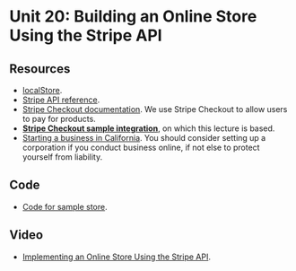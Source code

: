 # Unit 20: Building an Online Store Using the Stripe API

## Resources

* [localStore](https://developer.mozilla.org/en-US/docs/Web/API/Window/localStorage). 
* [Stripe API reference](https://stripe.com/docs/api).
* [Stripe Checkout documentation](https://stripe.com/docs/payments/checkout). We use Stripe Checkout to allow users to pay for products. 
* **[Stripe Checkout sample integration](https://stripe.com/docs/checkout/integration-builder)**, on which this lecture is based. 
* [Starting a business in California](https://www.sos.ca.gov/business-programs/business-entities/starting-business).  You should consider setting up a corporation if you conduct business online, if not else to protect yourself from liability. 

## Code 

* [Code for sample store](https://github.com/learn-py4web/vue_shop).

## Video

* [Implementing an Online Store Using the Stripe API](https://drive.google.com/file/d/1czs_hiKSRF8ILk4x2ymOGcw1KN7QG2bP/view?usp=sharing).
